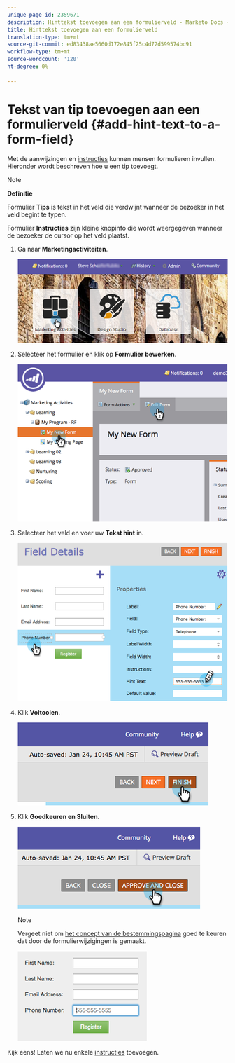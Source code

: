 ```yaml
---
unique-page-id: 2359671
description: Hinttekst toevoegen aan een formulierveld - Marketo Docs - Productdocumentatie
title: Hinttekst toevoegen aan een formulierveld
translation-type: tm+mt
source-git-commit: ed83438ae5660d172e845f25c4d72d599574bd91
workflow-type: tm+mt
source-wordcount: '120'
ht-degree: 0%

---
```



# Tekst van tip toevoegen aan een formulierveld {#add-hint-text-to-a-form-field}

Met de aanwijzingen en [instructies](/help/marketo/product-docs/demand-generation/forms/form-fields/add-tooltip-instructions-to-a-form-field.md) kunnen mensen formulieren invullen. Hieronder wordt beschreven hoe u een tip toevoegt.

>[!NOTE]
>
>**Definitie**
>
>Formulier **Tips** is tekst in het veld die verdwijnt wanneer de bezoeker in het veld begint te typen.
>
>Formulier **Instructies** zijn kleine knopinfo die wordt weergegeven wanneer de bezoeker de cursor op het veld plaatst.

1. Ga naar **Marketingactiviteiten**.

   ![](assets/login-marketing-activities-5.png)

1. Selecteer het formulier en klik op **Formulier bewerken**.

   ![](assets/image2014-9-15-13-3a54-3a6.png)

1. Selecteer het veld en voer uw **Tekst hint** in.

   ![](assets/image2014-9-15-13-3a53-3a58.png)

1. Klik **Voltooien**.

   ![](assets/image2014-9-15-13-3a53-3a36.png)

1. Klik **Goedkeuren en Sluiten**.

   ![](assets/image2014-9-15-13-3a53-3a29.png)

   >[!NOTE]
   >
   >Vergeet niet om [het concept van de bestemmingspagina](/help/marketo/product-docs/demand-generation/landing-pages/understanding-landing-pages/approve-unapprove-or-delete-a-landing-page.md) goed te keuren dat door de formulierwijzigingen is gemaakt.

   ![](assets/image2014-9-15-13-3a53-3a23.png)

Kijk eens! Laten we nu enkele [instructies](add-tooltip-instructions-to-a-form-field.md) toevoegen.
